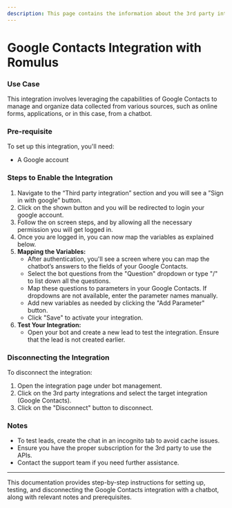 ```yaml
---
description: This page contains the information about the 3rd party integrations.
---
```


# Google Contacts Integration with Romulus

### Use Case

This integration involves leveraging the capabilities of Google Contacts to manage and organize data collected from various sources, such as online forms, applications, or in this case, from a chatbot.

### Pre-requisite

To set up this integration, you'll need:

* A Google account

### Steps to Enable the Integration

1. Navigate to the “Third party integration” section and you will see a ”Sign in with google” button.
2. Click on the shown button and you will be redirected to login your google account.
3. Follow the on screen steps, and by allowing all the necessary permission you will get logged in.
4. Once you are logged in, you can now map the variables as explained below.
5. **Mapping the Variables:**
   * After authentication, you'll see a screen where you can map the chatbot’s answers to the fields of your Google Contacts.
   * Select the bot questions from the "Question" dropdown or type "/" to list down all the questions.
   * Map these questions to parameters in your Google Contacts. If dropdowns are not available, enter the parameter names manually.
   * Add new variables as needed by clicking the "Add Parameter" button.
   * Click "Save" to activate your integration.
6. **Test Your Integration:**
   * Open your bot and create a new lead to test the integration. Ensure that the lead is not created earlier.

### Disconnecting the Integration

To disconnect the integration:

1. Open the integration page under bot management.
2. Click on the 3rd party integrations and select the target integration (Google Contacts).
3. Click on the "Disconnect" button to disconnect.

### Notes

* To test leads, create the chat in an incognito tab to avoid cache issues.
* Ensure you have the proper subscription for the 3rd party to use the APIs.
* Contact the support team if you need further assistance.

***

This documentation provides step-by-step instructions for setting up, testing, and disconnecting the Google Contacts integration with a chatbot, along with relevant notes and prerequisites.
